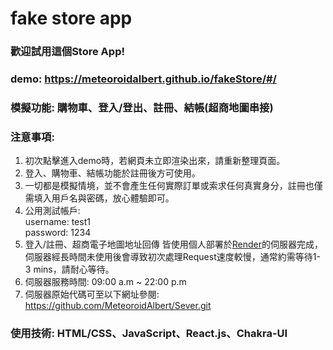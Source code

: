 # fake store app
### 歡迎試用這個Store App!
### demo: https://meteoroidalbert.github.io/fakeStore/#/
### 模擬功能: 購物車、登入/登出、註冊、結帳(超商地圖串接)
### 注意事項:
 1. 初次點擊進入demo時，若網頁未立即渲染出來，請重新整理頁面。
 2. 登入、購物車、結帳功能於註冊後方可使用。
 4. 一切都是模擬情境，並不會產生任何實際訂單或索求任何真實身分，註冊也僅需填入用戶名與密碼，放心體驗即可。
 5. 公用測試帳戶: <br>
 username: test1 <br>
 password: 1234
 6. 登入/註冊、超商電子地圖地址回傳 皆使用個人部署於[Render](https://render.com/)的伺服器完成，伺服器經長時間未使用後會導致初次處理Request速度較慢，通常約需等待1-3 mins，請耐心等待。
 7. 伺服器服務時間: 09:00 a.m ~ 22:00 p.m
 8. 伺服器原始代碼可至以下網址參閱: https://github.com/MeteoroidAlbert/Sever.git
### 使用技術: HTML/CSS、JavaScript、React.js、Chakra-UI
